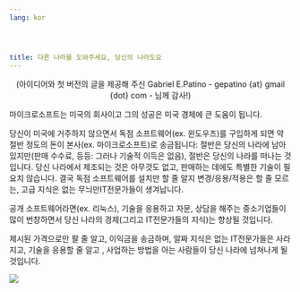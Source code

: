 ```yaml
---
lang: kor




title: ﻿다른 나라를 도와주세요, 당신의 나라도요
---
```


<center>(아이디어와 첫 버전의 글을 제공해 주신 Gabriel E.Patino - gepatino {at} gmail {dot} com - 님께 감사!)</center>

마이크로소프트는 미국의 회사이고 그의 성공은 미국 경제에 큰 도움이 됩니다.

당신이 미국에 거주하지 않으면서 독점 소프트웨어(ex. 윈도우즈)를 구입하게 되면 약 절반 정도의 돈이 본사(ex. 마이크로소프트)로 송금됩니다: 절반은 당신의 나라에 남아있지만(판매 수수료, 등등: 그러나 기술적 이득은 없음), 절반은 당신의 나라를 떠나는 것입니다. 당신 나라에서 제조되는 것은 아무것도 없고, 판매하는 데에도 특별한 기술이 필요치 않습니다. 결국 독점 소프트웨어를 설치만 할 줄 알지 변경/응용/적용은 할 줄 모르는, 고급 지식은 없는 무늬만IT전문가들이 생겨납니다.

공개 소프트웨어라면(ex. 리눅스), 기술을 응용하고 자문, 상담을 해주는 중소기업들이 많이 번창하면서 당신 나라의 경제(그리고 IT전문가들의 지식)는 향상될 것입니다.

제시된 가격으로만 팔 줄 알고, 이익금을 송금하며, 알짜 지식은 없는 IT전문가들은 사라지고, 기술을 응용할 줄 알고 , 사업하는 방법을 아는 사람들이 당신 나라에 넘쳐나게 될 것입니다.

<img src="Images/earth.png" />




